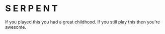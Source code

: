 # S E R P E N T
If you played this you had a great childhood.
If you still play this then you're awesome.
